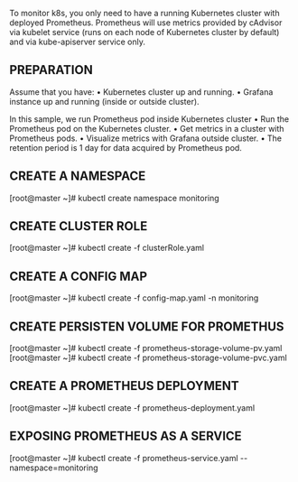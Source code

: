To monitor k8s, you only need to have a running Kubernetes cluster with deployed Prometheus. Prometheus will use metrics provided by cAdvisor via kubelet service (runs on each node of Kubernetes cluster by default) and via kube-apiserver service only.

## PREPARATION

Assume that you have:
•	Kubernetes cluster up and running.
•	Grafana instance up and running (inside or outside cluster).

In this sample, we run Prometheus pod inside Kubernetes cluster 
•	Run the Prometheus pod on the Kubernetes cluster.
•	Get metrics in a cluster with Prometheus pods.
•	Visualize metrics with Grafana outside cluster.
•	The retention period is 1 day for data acquired by Prometheus pod.
 
## CREATE A NAMESPACE
[root@master ~]# kubectl create namespace monitoring

## CREATE CLUSTER ROLE
[root@master ~]# kubectl create -f clusterRole.yaml

## CREATE A CONFIG MAP
[root@master ~]# kubectl create -f config-map.yaml -n monitoring

## CREATE PERSISTEN VOLUME FOR PROMETHUS
[root@master ~]# kubectl create -f prometheus-storage-volume-pv.yaml
[root@master ~]# kubectl create -f prometheus-storage-volume-pvc.yaml

## CREATE A PROMETHEUS DEPLOYMENT
[root@master ~]# kubectl create -f prometheus-deployment.yaml

## EXPOSING PROMETHEUS AS A SERVICE
[root@master ~]# kubectl create -f prometheus-service.yaml --namespace=monitoring
